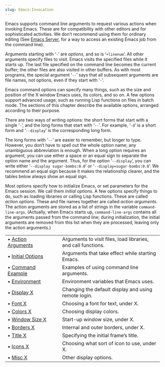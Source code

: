 ```yaml
---
slug: Emacs-Invocation
---
```


Emacs supports command line arguments to request various actions when invoking Emacs. These are for compatibility with other editors and for sophisticated activities. We don’t recommend using them for ordinary editing (See [Emacs Server](Emacs-Server), for a way to access an existing Emacs job from the command line).

Arguments starting with ‘`-`’ are *options*, and so is ‘`+linenum`’. All other arguments specify files to visit. Emacs visits the specified files while it starts up. The last file specified on the command line becomes the current buffer; the other files are also visited in other buffers. As with most programs, the special argument ‘`--`’ says that all subsequent arguments are file names, not options, even if they start with ‘`-`’.

Emacs command options can specify many things, such as the size and position of the X window Emacs uses, its colors, and so on. A few options support advanced usage, such as running Lisp functions on files in batch mode. The sections of this chapter describe the available options, arranged according to their purpose.

There are two ways of writing options: the short forms that start with a single ‘`-`’, and the long forms that start with ‘`--`’. For example, ‘`-d`’ is a short form and ‘`--display`’ is the corresponding long form.

The long forms with ‘`--`’ are easier to remember, but longer to type. However, you don’t have to spell out the whole option name; any unambiguous abbreviation is enough. When a long option requires an argument, you can use either a space or an equal sign to separate the option name and the argument. Thus, for the option ‘`--display`’, you can write either ‘`--display sugar-bombs:0.0`’ or ‘`--display=sugar-bombs:0.0`’. We recommend an equal sign because it makes the relationship clearer, and the tables below always show an equal sign.

Most options specify how to initialize Emacs, or set parameters for the Emacs session. We call them *initial options*. A few options specify things to do, such as loading libraries or calling Lisp functions. These are called *action options*. These and file names together are called *action arguments*. The action arguments are stored as a list of strings in the variable `command-line-args`. (Actually, when Emacs starts up, `command-line-args` contains all the arguments passed from the command line; during initialization, the initial arguments are removed from this list when they are processed, leaving only the action arguments.)

|                                        |    |                                                               |
| :------------------------------------- | -- | :------------------------------------------------------------ |
| • [Action Arguments](Action-Arguments) |    | Arguments to visit files, load libraries, and call functions. |
| • [Initial Options](Initial-Options)   |    | Arguments that take effect while starting Emacs.              |
| • [Command Example](Command-Example)   |    | Examples of using command line arguments.                     |
| • [Environment](Environment)           |    | Environment variables that Emacs uses.                        |
| • [Display X](Display-X)               |    | Changing the default display and using remote login.          |
| • [Font X](Font-X)                     |    | Choosing a font for text, under X.                            |
| • [Colors X](Colors-X)                 |    | Choosing display colors.                                      |
| • [Window Size X](Window-Size-X)       |    | Start-up window size, under X.                                |
| • [Borders X](Borders-X)               |    | Internal and outer borders, under X.                          |
| • [Title X](Title-X)                   |    | Specifying the initial frame’s title.                         |
| • [Icons X](Icons-X)                   |    | Choosing what sort of icon to use, under X.                   |
| • [Misc X](Misc-X)                     |    | Other display options.                                        |
